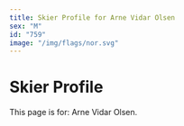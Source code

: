```yaml
---
title: Skier Profile for Arne Vidar Olsen
sex: "M"
id: "759"
image: "/img/flags/nor.svg" 
---
```


# Skier Profile

This page is for: Arne Vidar Olsen.
    